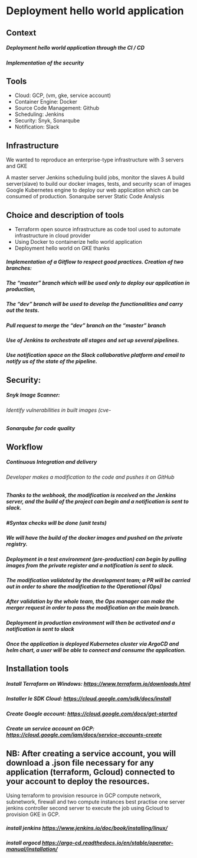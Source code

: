 # Deployment hello world application
 
## Context
 ##### Deployment hello world application through the CI / CD
 ##### Implementation of the security 

## Tools
   
- Cloud: GCP, (vm, gke, service account)
- Container Engine: Docker
- Source Code Management: Github
- Scheduling: Jenkins
- Security: Snyk, Sonarqube
- Notification: Slack

## Infrastructure

  We wanted to reproduce an enterprise-type infrastructure with 3 servers and GKE
  
  A master server Jenkins scheduling build jobs, monitor the slaves
  A build server(slave) to build our docker images, tests, and security scan of images
  Google Kubernetes engine to deploy our web application which can be consumed of production.
  Sonarqube server  Static Code Analysis

## Choice and description of tools

- Terraform open source infrastructure as code tool used to automate infrastructure in cloud provider
- Using Docker to containerize hello world application
- Deployment hello world on GKE thanks 

##### Implementation of a Gitflow to respect good practices. Creation of two branches:
##### The “master” branch which will be used only to deploy our application in production,
##### The “dev” branch will be used to develop the functionalities and carry out the tests.
##### Pull request to merge the “dev” branch on the “master” branch
##### 	Use of Jenkins to orchestrate all stages and set up several pipelines.
##### 	Use notification space on the Slack collaborative platform and email to notify us of the state of the pipeline.
## Security:
##### Snyk Image Scanner:
###### Identify vulnerabilities in built images (cve-
##### Sonarqube for code quality
       
        
  

## Workflow
#####   Continuous Integration and delivery
###### Developer makes a modification to the code and pushes it on GitHub
##### Thanks to the webhook, the modification is received on the Jenkins server, and the build of the project can begin and a notification is sent to slack.
##### #Syntax checks will be done (unit tests)
##### We will have the build of the docker images and pushed on the private registry. 
##### Deployment in a test environment (pre-production) can begin by pulling images from the private register and a notification is sent to slack.
##### The modification validated by the development team; a PR will be carried out in order to share the modification to the Operational (Ops)
##### After validation by the whole team, the Ops manager can make the merger request in order to pass the modification on the main branch.
##### Deployment in production environment will then be activated and a notification is sent to slack
##### Once the application is deployed Kubernetes cluster via ArgoCD and helm chart, a user will be able to connect and consume the application.

## Installation tools
 #####   Install Terraform on Windows:  https://www.terraform.io/downloads.html
 ##### Installer le SDK Cloud:  https://cloud.google.com/sdk/docs/install
 ##### Create Google account: https://cloud.google.com/docs/get-started 
 ##### Create un service account on GCP: https://cloud.google.com/iam/docs/service-accounts-create

## NB: After creating a service account, you will download a .json file necessary for any application (terraform, Gcloud) connected to your account to deploy the resources.
Using terraform to provision resource in GCP compute network, subnetwork, firewall and two compute instances
best practise
   one server jenkins controller
   second server to execute the job
using Gcloud to provision GKE in GCP.
##### install jenkins  https://www.jenkins.io/doc/book/installing/linux/
##### install argocd https://argo-cd.readthedocs.io/en/stable/operator-manual/installation/




